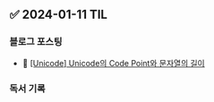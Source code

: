 ## ✅ 2024-01-11 TIL

### 블로그 포스팅

- 📝 [[Unicode] Unicode의 Code Point와 문자열의 길이](https://sechoi.tistory.com/33)

### 독서 기록

